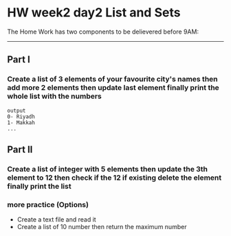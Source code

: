 # HW week2 day2 List and Sets 


The Home Work has two components to be delievered before 9AM: 

----
## Part I
### Create a list of 3 elements of your favourite city's names then add more 2 elements then update last element finally print the whole list with the numbers
```
output
0- Riyadh 
1- Makkah
...
```
## Part II
### Create a list of integer with 5 elements then update the 3th element to 12 then check if the 12 if existing delete the element finally print the list

### more practice (Options)
* Create a text file and read it
* Create a list of 10 number then return the maximum number

